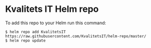 # Kvalitets IT Helm repo

To add this repo to your Helm run this command:
```console
$ helm repo add KvalitetsIT https://raw.githubusercontent.com/KvalitetsIT/helm-repo/master/
$ helm repo update
```